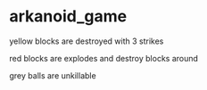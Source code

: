 # arkanoid_game

yellow blocks are destroyed with 3 strikes

red blocks are explodes and destroy blocks around

grey balls are unkillable
